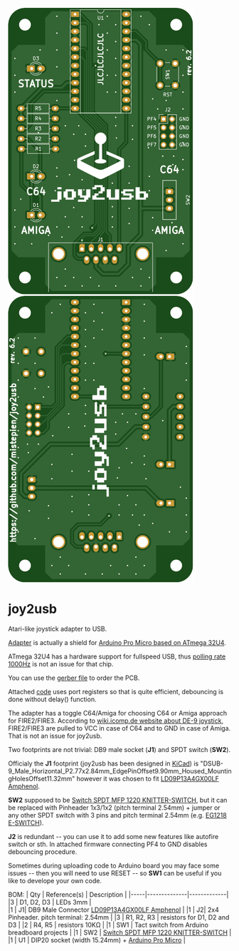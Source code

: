 ![alt text](https://github.com/mistepien/joy2usb/blob/main/top.svg)
![alt text](https://github.com/mistepien/joy2usb/blob/main/bottom.svg)

# joy2usb
Atari-like joystick adapter to USB.

<a href="https://github.com/mistepien/joy2usb/blob/main/joy2usb.pdf">Adapter</a> is actually a shield for 
<a href="https://learn.sparkfun.com/tutorials/pro-micro--fio-v3-hookup-guide/hardware-overview-pro-micro">Arduino Pro Micro based on ATmega 32U4</a>.

ATmega 32U4 has a hardware support for fullspeed USB, thus <a href="https://wiki.archlinux.org/title/mouse_polling_rate">polling rate 1000Hz</a> is not an issue for that chip.

You can use the <a href="https://github.com/mistepien/joy2usb/blob/main/production/joy2usb_6.2_2023-10-14_00-56-38/joy2usb_6.2.zip">gerber file<a> to order the PCB.

Attached   <a href="https://github.com/mistepien/joy2usb/blob/main/joy2usb.ino">code</a> uses port registers so that is quite efficient, debouncing is done without delay() function.

The adapter has a toggle C64/Amiga for choosing C64 or Amiga approach for FIRE2/FIRE3. According to <a href="http://wiki.icomp.de/wiki/DE-9_Joystick"> wiki.icomp.de website about DE-9 joystick</a>, FIRE2/FIRE3 are pulled to VCC in case of C64 and to GND in case of Amiga. That is not an issue for joy2usb.

Two footprints are not trivial: DB9 male socket (<b>J1</b>) and SPDT switch (<b>SW2</b>).

Officialy the <b>J1</b> footprint (joy2usb has been designed in <a href="https://www.kicad.org/">KiCad</a>) is "DSUB-9_Male_Horizontal_P2.77x2.84mm_EdgePinOffset9.90mm_Housed_MountingHolesOffset11.32mm"
however it was chosen to fit <a href="https://www.tme.eu/pl/en/details/ld09p13a4gx00lf/d-sub-plugs-and-sockets/amphenol-communications-solutions/">   LD09P13A4GX00LF Amphenol</a>.

<b>SW2</b> supposed to be <a href="https://www.tme.eu/pl/en/details/mfp1220/slide-switches/knitter-switch/mfp-1220">Switch SPDT MFP 1220 KNITTER-SWITCH</a>, but it can be replaced with Pinheader 1x3/1x2 (pitch terminal 2.54mm) + jumper or any other SPDT switch with 3 pins and pitch terminal 2.54mm (e.g. <a href="https://www.tme.eu/pl/details/eg1218/przelaczniki-suwakowe/e-switch/">EG1218 E-SWITCH</a>).

<b>J2</b> is redundant -- you can use it to add some new features like autofire switch or sth. In attached firmware connecting PF4 to GND disables debouncing procedure.

Sometimes during uploading code to Arduino board you may face some issues -- then you will need to use RESET -- so <b>SW1</b> can be useful if you like to develope your own code.

BOM:
| Qty	| Reference(s) | Description |
|-----|--------------|-------------|
|3 | D1, D2, D3 | LEDs 3mm |  
|1 |	J1|	DB9 Male Connector <a href="https://www.tme.eu/pl/en/details/ld09p13a4gx00lf/d-sub-plugs-and-sockets/amphenol-communications-solutions/">   LD09P13A4GX00LF Amphenol</a> |
|1 |	J2|	2x4 Pinheader. pitch terminal: 2.54mm |
|3 | R1, R2, R3 | resistors for D1, D2 and D3 |
|2 | R4, R5	| resistors 10KΩ |
|1 | SW1 | Tact switch from Arduino breadboard projects |
|1 | SW2 | <a href="https://www.tme.eu/pl/en/details/mfp1220/slide-switches/knitter-switch/mfp-1220">Switch SPDT MFP 1220 KNITTER-SWITCH</a> |
|1 | U1 |	DIP20 socket (width 15.24mm) + <a href="https://learn.sparkfun.com/tutorials/pro-micro--fio-v3-hookup-guide/hardware-overview-pro-micro">Arduino Pro Micro</a> |



